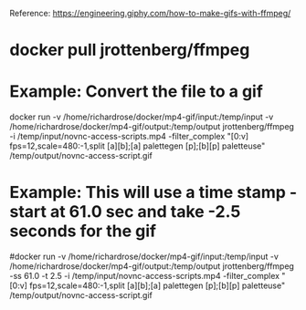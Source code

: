 Reference: https://engineering.giphy.com/how-to-make-gifs-with-ffmpeg/

# docker pull jrottenberg/ffmpeg

# Example: Convert the file to a gif
docker run -v /home/richardrose/docker/mp4-gif/input:/temp/input -v /home/richardrose/docker/mp4-gif/output:/temp/output jrottenberg/ffmpeg -i /temp/input/novnc-access-scripts.mp4 -filter_complex "[0:v] fps=12,scale=480:-1,split [a][b];[a] palettegen [p];[b][p] paletteuse" /temp/output/novnc-access-script.gif


# Example: This will use a time stamp -start at 61.0 sec and take -2.5 seconds for the gif
#docker run -v /home/richardrose/docker/mp4-gif/input:/temp/input -v /home/richardrose/docker/mp4-gif/output:/temp/output jrottenberg/ffmpeg -ss 61.0 -t 2.5 -i /temp/input/novnc-access-scripts.mp4 -filter_complex "[0:v] fps=12,scale=480:-1,split [a][b];[a] palettegen [p];[b][p] paletteuse" /temp/output/novnc-access-script.gif

